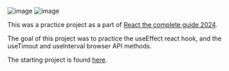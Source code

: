 ![image](https://github.com/compSciKai/react-practice-project-sideEffects/assets/13819445/1dbec4dc-d640-4de9-ad4a-2ed5e30ae0e4)
![image](https://github.com/compSciKai/react-practice-project-sideEffects/assets/13819445/a00052af-d7e1-4773-a713-3292e001a07b)

This was a practice project as a part of [React the complete guide 2024](https://www.udemy.com/course/react-the-complete-guide-incl-redux/?couponCode=OF52424).

The goal of this project was to practice the useEffect react hook, and the useTimout and useInterval browser API methods.

The starting project is found [here](https://github.com/academind/react-complete-guide-course-resources/blob/main/attachments/13%20Demo%20Project%20-%20React%20Quiz/01-starting-project.zip).
